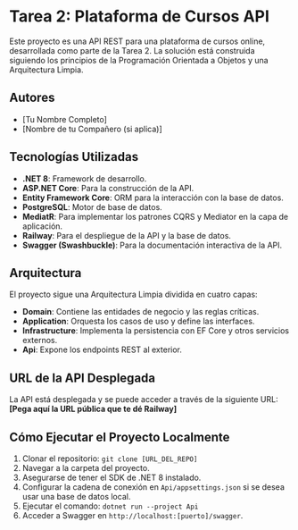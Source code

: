 # Tarea 2: Plataforma de Cursos API

Este proyecto es una API REST para una plataforma de cursos online, desarrollada como parte de la Tarea 2. La solución está construida siguiendo los principios de la Programación Orientada a Objetos y una Arquitectura Limpia.

## Autores
*   [Tu Nombre Completo]
*   [Nombre de tu Compañero (si aplica)]

## Tecnologías Utilizadas
*   **.NET 8**: Framework de desarrollo.
*   **ASP.NET Core**: Para la construcción de la API.
*   **Entity Framework Core**: ORM para la interacción con la base de datos.
*   **PostgreSQL**: Motor de base de datos.
*   **MediatR**: Para implementar los patrones CQRS y Mediator en la capa de aplicación.
*   **Railway**: Para el despliegue de la API y la base de datos.
*   **Swagger (Swashbuckle)**: Para la documentación interactiva de la API.

## Arquitectura
El proyecto sigue una Arquitectura Limpia dividida en cuatro capas:
- **Domain**: Contiene las entidades de negocio y las reglas críticas.
- **Application**: Orquesta los casos de uso y define las interfaces.
- **Infrastructure**: Implementa la persistencia con EF Core y otros servicios externos.
- **Api**: Expone los endpoints REST al exterior.

## URL de la API Desplegada
La API está desplegada y se puede acceder a través de la siguiente URL:
**[Pega aquí la URL pública que te dé Railway]**

## Cómo Ejecutar el Proyecto Localmente
1.  Clonar el repositorio: `git clone [URL_DEL_REPO]`
2.  Navegar a la carpeta del proyecto.
3.  Asegurarse de tener el SDK de .NET 8 instalado.
4.  Configurar la cadena de conexión en `Api/appsettings.json` si se desea usar una base de datos local.
5.  Ejecutar el comando: `dotnet run --project Api`
6.  Acceder a Swagger en `http://localhost:[puerto]/swagger`.
